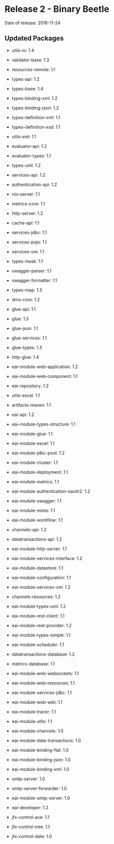 # Release 2 - Binary Beetle

Date of release: 2016-11-24

## Updated Packages

- utils-io: 1.4
- validator-base: 1.3
- resources-remote: 1.1
- types-api: 1.2
- types-base: 1.4
- types-binding-xml: 1.2
- types-binding-json: 1.2
- types-definition-xml: 1.1
- types-definition-xsd: 1.1
- utils-xml: 1.1
- evaluator-api: 1.2
- evaluator-types: 1.1
- types-uml: 1.2
- services-api: 1.2
- authentication-api: 1.2
- nio-server: 1.1
- metrics-core: 1.1
- http-server: 1.2
- cache-api: 1.1
- services-jdbc: 1.1
- services-pojo: 1.1
- services-vm: 1.1
- types-mask: 1.1
- swagger-parser: 1.1
- swagger-formatter: 1.1
- types-map: 1.3
- dms-core: 1.2
- glue-api: 1.1
- glue: 1.3
- glue-json: 1.1
- glue-services: 1.1
- glue-types: 1.3
- http-glue: 1.4
- eai-module-web-application: 1.2
- eai-module-web-component: 1.1
- eai-repository: 1.2
- utils-excel: 1.1
- artifacts-maven: 1.1
- eai-api: 1.2
- eai-module-types-structure: 1.1
- eai-module-glue: 1.1
- eai-module-excel: 1.1
- eai-module-jdbc-pool: 1.2
- eai-module-cluster: 1.1
- eai-module-deployment: 1.1
- eai-module-metrics: 1.1
- eai-module-authentication-oauth2: 1.2
- eai-module-swagger: 1.1
- eai-module-mime: 1.1
- eai-module-workflow: 1.1
- channels-api: 1.2
- datatransactions-api: 1.2
- eai-module-http-server: 1.1
- eai-module-services-interface: 1.2
- eai-module-datastore: 1.1
- eai-module-configuration: 1.1
- eai-module-services-vm: 1.2
- channels-resources: 1.2
- eai-module-types-uml: 1.2
- eai-module-rest-client: 1.1
- eai-module-rest-provider: 1.2
- eai-module-types-simple: 1.1
- eai-module-scheduler: 1.1
- datatransactions-database: 1.2
- metrics-database: 1.1
- eai-module-web-websockets: 1.1
- eai-module-web-resources: 1.1
- eai-module-services-jdbc: 1.1
- eai-module-web-wiki: 1.1
- eai-module-tracer: 1.1
- eai-module-utils: 1.1
- eai-module-channels: 1.0
- eai-module-data-transactions: 1.0
- eai-module-binding-flat: 1.0
- eai-module-binding-json: 1.0
- eai-module-binding-xml: 1.0
- smtp-server: 1.0
- smtp-server-forwarder: 1.0
- eai-module-smtp-server: 1.0

- eai-developer: 1.2
- jfx-control-ace: 1.1
- jfx-control-tree: 1.1
- jfx-control-date: 1.0
